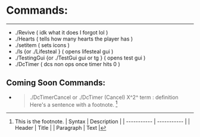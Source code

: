 # Commands: #
- - - -
* ./Revive ( idk what it does I forgot lol )
* ./Hearts <player> ( tells how many hearts the player has ) 
* ./setitem <item> ( sets icons )
* ./ls {or ./Lifesteal } ( opens lifesteal gui )
* ./TestingGui {or ./TestGui gui or tg } ( opens test gui )
* ./DcTimer <time> ( dcs non ops once timer hits 0 )
## Coming Soon Commands: ##
* >./DcTimerCancel or ./DcTimer (Cancel)
X^2^
	term
: definition
	Here's a sentence with a footnote. [^1]

[^1]: This is the footnote.
| Syntax | Description |
| ----------- | ----------- |
| Header | Title |
| Paragraph | Text |
